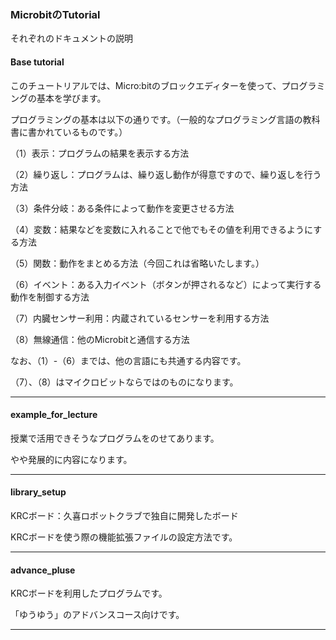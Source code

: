 ### MicrobitのTutorial

それぞれのドキュメントの説明

#### Base tutorial

このチュートリアルでは、Micro:bitのブロックエディターを使って、プログラミングの基本を学びます。

プログラミングの基本は以下の通りです。（一般的なプログラミング言語の教科書に書かれているものです。）

（1）表示：プログラムの結果を表示する方法

（2）繰り返し：プログラムは、繰り返し動作が得意ですので、繰り返しを行う方法

（3）条件分岐：ある条件によって動作を変更させる方法

（4）変数：結果などを変数に入れることで他でもその値を利用できるようにする方法

（5）関数：動作をまとめる方法（今回これは省略いたします。）

（6）イベント：ある入力イベント（ボタンが押されるなど）によって実行する動作を制御する方法

（7）内臓センサー利用：内蔵されているセンサーを利用する方法

（8）無線通信：他のMicrobitと通信する方法

なお、（1）-（6）までは、他の言語にも共通する内容です。

（7）、（8）はマイクロビットならではのものになります。

---

#### example_for_lecture

授業で活用できそうなプログラムをのせてあります。

やや発展的に内容になります。

---

#### library_setup

KRCボード：久喜ロボットクラブで独自に開発したボード

KRCボードを使う際の機能拡張ファイルの設定方法です。

---

#### advance_pluse

KRCボードを利用したプログラムです。

「ゆうゆう」のアドバンスコース向けです。

---
